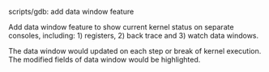 
scripts/gdb: add data window feature

Add data window feature to show current kernel status
on separate consoles, including: 1) registers, 2) back
trace and 3) watch data windows.

The data window would updated on each step or break of 
kernel execution. The modified fields of data window 
would be highlighted.


